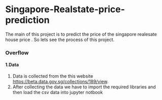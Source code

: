 # Singapore-Realstate-price-prediction 

The main of this project is to predict the price of the singapore realesate house price . So lets see the process of this project.
### Overflow
#### 1.Data 
1. Data is collected from the this website https://beta.data.gov.sg/collections/189/view.
2. After collecting the data we have to import the required libraries and then load the csv data into jupyter notbook


